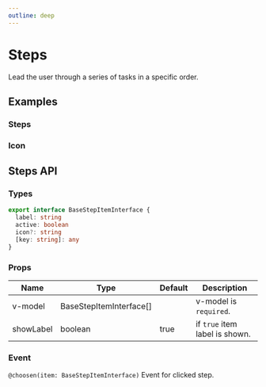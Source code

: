 ```yaml
---
outline: deep
---
```


<script setup lang="ts">
import StepsExample from './demo/steps/steps-example.vue'
import StepsIcon from './demo/steps/steps-icon.vue'
</script>

# Steps

Lead the user through a series of tasks in a specific order.

## Examples

### Steps

<!--@include: ./demo/steps/steps-example.md-->

### Icon

<!--@include: ./demo/steps/steps-icon.md-->

## Steps API

### Types

```ts
export interface BaseStepItemInterface {
  label: string
  active: boolean
  icon?: string
  [key: string]: any
}
```

### Props

| Name      | Type                    | Default | Description                    |
| --------- | ----------------------- | ------- | ------------------------------ |
| v-model   | BaseStepItemInterface[] |         | v-model is `required`.         |
| showLabel | boolean                 | true    | if `true` item label is shown. |

### Event

`@choosen(item: BaseStepItemInterface)` Event for clicked step.
